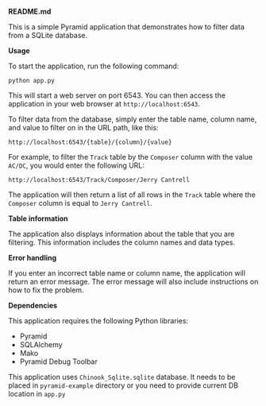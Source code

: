 **README.md**

This is a simple Pyramid application that demonstrates how to filter data from a SQLite database.

**Usage**

To start the application, run the following command:

```
python app.py
```

This will start a web server on port 6543. You can then access the application in your web browser at `http://localhost:6543`.

To filter data from the database, simply enter the table name, column name, and value to filter on in the URL path, like this:

```
http://localhost:6543/{table}/{column}/{value}
```

For example, to filter the `Track` table by the `Composer` column with the value `AC/DC`, you would enter the following URL:

```
http://localhost:6543/Track/Composer/Jerry Cantrell
```

The application will then return a list of all rows in the `Track` table where the `Composer` column is equal to `Jerry Cantrell`.

**Table information**

The application also displays information about the table that you are filtering. This information includes the column names and data types.

**Error handling**

If you enter an incorrect table name or column name, the application will return an error message. The error message will also include instructions on how to fix the problem.

**Dependencies**

This application requires the following Python libraries:

* Pyramid
* SQLAlchemy
* Mako
* Pyramid Debug Toolbar

This application uses `Chinook_Sqlite.sqlite` database. It needs to be placed in `pyramid-example` directory or you need to provide current DB location in `app.py`
